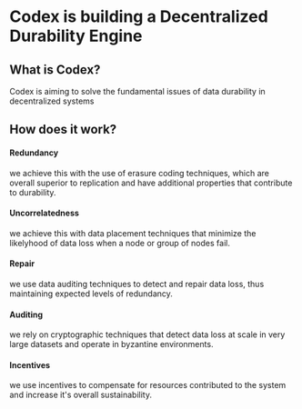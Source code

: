 # Codex is building a Decentralized Durability Engine

## What is Codex?

Codex is aiming to solve the fundamental issues of data durability in decentralized systems

## How does it work?

#### Redundancy
we achieve this with the use of erasure coding techniques, which are overall superior to replication and have additional properties that contribute to durability.
#### Uncorrelatedness
we achieve this with data placement techniques that minimize the likelyhood of data loss when a node or group of nodes fail.
#### Repair
we use data auditing techniques to detect and repair data loss, thus maintaining expected levels of redundancy.
#### Auditing 
we rely on cryptographic techniques that detect data loss at scale in very large datasets and operate in byzantine environments.
#### Incentives
we use incentives to compensate for resources contributed to the system and increase it's overall sustainability.
